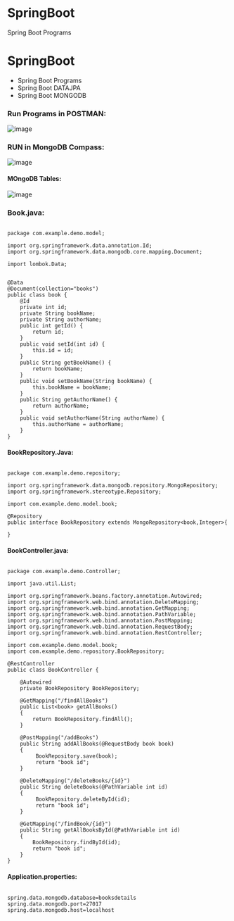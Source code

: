 # SpringBoot

Spring Boot Programs

# SpringBoot

 * Spring Boot Programs
 * Spring Boot DATAJPA 
 * Spring Boot MONGODB 
 
 ### Run Programs in POSTMAN:

![image](https://user-images.githubusercontent.com/11579239/87849964-3c7e7d80-c90a-11ea-8b24-36b73c16ae01.png)

### RUN in MongoDB Compass:

![image](https://user-images.githubusercontent.com/11579239/87850005-810a1900-c90a-11ea-993b-cb6d02fc9afd.png)

#### MOngoDB Tables:

![image](https://user-images.githubusercontent.com/11579239/87850017-967f4300-c90a-11ea-98bb-11c761700c75.png)


### Book.java:

```

package com.example.demo.model;

import org.springframework.data.annotation.Id;
import org.springframework.data.mongodb.core.mapping.Document;

import lombok.Data;


@Data
@Document(collection="books")
public class book {
	@Id
	private int id;
	private String bookName;
	private String authorName;
	public int getId() {
		return id;
	}
	public void setId(int id) {
		this.id = id;
	}
	public String getBookName() {
		return bookName;
	}
	public void setBookName(String bookName) {
		this.bookName = bookName;
	}
	public String getAuthorName() {
		return authorName;
	}
	public void setAuthorName(String authorName) {
		this.authorName = authorName;
	}
}
```

#### BookRepository.Java:

```

package com.example.demo.repository;

import org.springframework.data.mongodb.repository.MongoRepository;
import org.springframework.stereotype.Repository;

import com.example.demo.model.book;

@Repository
public interface BookRepository extends MongoRepository<book,Integer>{

}

```

#### BookController.java:

```

package com.example.demo.Controller;

import java.util.List;

import org.springframework.beans.factory.annotation.Autowired;
import org.springframework.web.bind.annotation.DeleteMapping;
import org.springframework.web.bind.annotation.GetMapping;
import org.springframework.web.bind.annotation.PathVariable;
import org.springframework.web.bind.annotation.PostMapping;
import org.springframework.web.bind.annotation.RequestBody;
import org.springframework.web.bind.annotation.RestController;

import com.example.demo.model.book;
import com.example.demo.repository.BookRepository;

@RestController
public class BookController {
	
	@Autowired
	private BookRepository BookRepository;
	
	@GetMapping("/findAllBooks")
	public List<book> getAllBooks()
	{
		return BookRepository.findAll();
	}
	
	@PostMapping("/addBooks")
	public String addAllBooks(@RequestBody book book)
	{
		 BookRepository.save(book);
		 return "book id";
	}
	
	@DeleteMapping("/deleteBooks/{id}")
	public String deleteBooks(@PathVariable int id)
	{
		 BookRepository.deleteById(id);
		 return "book id";
	}
	
	@GetMapping("/findBook/{id}")
	public String getAllBooksById(@PathVariable int id)
	{
		BookRepository.findById(id);
		return "book id";
	}
}

```

#### Application.properties:

```

spring.data.mongodb.database=booksdetails
spring.data.mongodb.port=27017
spring.data.mongodb.host=localhost

```





